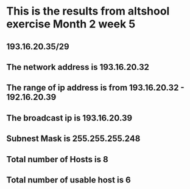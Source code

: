 # This is the results from altshool exercise Month 2 week 5
## 193.16.20.35/29
## The network address is 193.16.20.32
##
## The range of ip address is from 193.16.20.32 - 192.16.20.39
## The broadcast ip is 193.16.20.39
## Subnest Mask is 255.255.255.248
## Total number of Hosts is 8
## Total number of usable host is 6